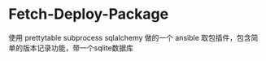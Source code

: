# Fetch-Deploy-Package

使用 prettytable subprocess sqlalchemy 做的一个 ansible 取包插件，包含简单的版本记录功能，带一个sqlite数据库

